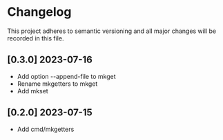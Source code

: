 # Changelog

This project adheres to semantic versioning and all major changes will
be recorded in this file.

## [0.3.0] 2023-07-16

- Add option --append-file to mkget
- Rename mkgetters to mkget
- Add mkset

## [0.2.0] 2023-07-15

- Add cmd/mkgetters
